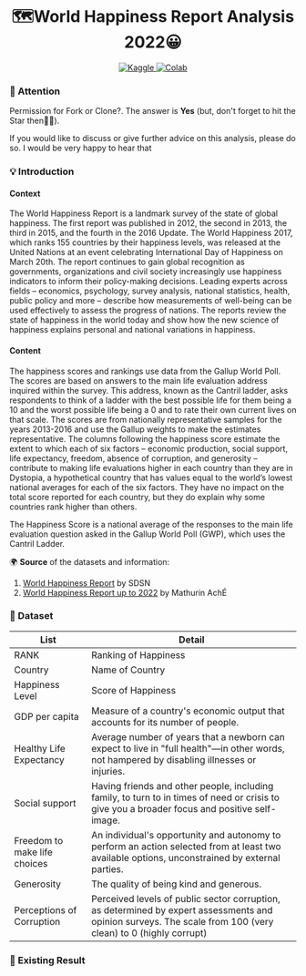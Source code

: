 <h1 align="center">
  🗺️World Happiness Report Analysis 2022😀
</h1>
<p align="center">
  <a href="https://www.kaggle.com/code/thehrmwn/world-happiness-report-analysis" target="_blank">
    <img src="https://img.shields.io/badge/Kaggle-20BEFF?style=for-the-badge&logo=Kaggle&logoColor=white" alt="Kaggle" />
  </a>
  <a href="https://colab.research.google.com/drive/15VJhIFP0v8HpAOymkro7GaD6OUYfmjW-?usp=sharing" target="_blank">
    <img src="https://img.shields.io/badge/Google%20Colab-F9AB00.svg?style=for-the-badge&logo=Google-Colab&logoColor=white" alt="Colab" />
  </a>
</p>

### 🚨 Attention
<p>
  Permission for Fork or Clone?. The answer is <b>Yes</b> (but, don't forget to hit the Star then✌🏼).
  
  If you would like to discuss or give further advice on this analysis, please do so. I would be very happy to hear that
</p>

### 💡 Introduction
#### Context
<p>
  The World Happiness Report is a landmark survey of the state of global happiness. The first report was published in 2012, the second in 2013, 
  the third in 2015, and the fourth in the 2016 Update. The World Happiness 2017, which ranks 155 countries by their happiness levels, 
  was released at the United Nations at an event celebrating International Day of Happiness on March 20th. The report continues to gain 
  global recognition as governments, organizations and civil society increasingly use happiness indicators to inform their policy-making decisions. 
  Leading experts across fields – economics, psychology, survey analysis, national statistics, health, public policy and more – describe how 
  measurements of well-being can be used effectively to assess the progress of nations. The reports review the state of happiness in the world 
  today and show how the new science of happiness explains personal and national variations in happiness.
</p>

#### Content
<p>
  The happiness scores and rankings use data from the Gallup World Poll. The scores are based on answers to the main life evaluation address 
  inquired within the survey. This address, known as the Cantril ladder, asks respondents to think of a ladder with the best possible life for 
  them being a 10 and the worst possible life being a 0 and to rate their own current lives on that scale. The scores are from nationally 
  representative samples for the years 2013-2016 and use the Gallup weights to make the estimates representative. The columns following the 
  happiness score estimate the extent to which each of six factors – economic production, social support, life expectancy, freedom, absence of 
  corruption, and generosity – contribute to making life evaluations higher in each country than they are in Dystopia, a hypothetical country 
  that has values equal to the world’s lowest national averages for each of the six factors. They have no impact on the total score reported for 
  each country, but they do explain why some countries rank higher than others.

 The Happiness Score is a national average of the responses to the main life evaluation question asked in the Gallup World Poll (GWP), 
 which uses the Cantril Ladder.
</p>

🌍 **Source** of the datasets and information:
1. [World Happiness Report](https://www.kaggle.com/datasets/unsdsn/world-happiness) by SDSN
2. [World Happiness Report up to 2022](https://www.kaggle.com/datasets/mathurinache/world-happiness-report) by Mathurin AchÉ

### 🔎 Dataset
| List                         | Detail                                                                                                                                                       |
| ---------------------------- | ------------------------------------------------------------------------------------------------------------------------------------------------------------ |
| RANK                         | Ranking of Happiness                                                                                                                                         |
| Country                      | Name of Country                                                                                                                                              |
| Happiness Level              | Score of Happiness                                                                                                                                           |
| GDP per capita               | Measure of a country's economic output that accounts for its number of people.                                                                               |
| Healthy Life Expectancy      | Average number of years that a newborn can expect to live in "full health"—in other words, not hampered by disabling illnesses or injuries.                  |
| Social support               | Having friends and other people, including family, to turn to in times of need or crisis to give you a broader focus and positive self-image.                |
| Freedom to make life choices | An individual's opportunity and autonomy to perform an action selected from at least two available options, unconstrained by external parties.               |
| Generosity                   | The quality of being kind and generous.                                                                                                                      |
| Perceptions of Corruption    | Perceived levels of public sector corruption, as determined by expert assessments and opinion surveys. The scale from 100 (very clean) to 0 (highly corrupt) |

### 🚀 Existing Result
